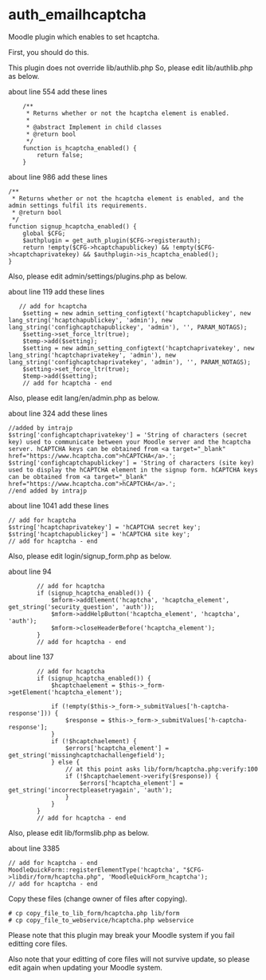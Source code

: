 # auth_emailhcaptcha
Moodle plugin which enables to set hcaptcha.

First, you should do this.

This plugin does not override lib/authlib.php
So, please edit lib/authlib.php as below.

about line 554
add these lines

```
    /**
     * Returns whether or not the hcaptcha element is enabled.
     *
     * @abstract Implement in child classes
     * @return bool
     */
    function is_hcaptcha_enabled() {
        return false;
    }
```

about line 986
add these lines

```
/**
 * Returns whether or not the hcaptcha element is enabled, and the admin settings fulfil its requirements.
 * @return bool
 */
function signup_hcaptcha_enabled() {
    global $CFG;
    $authplugin = get_auth_plugin($CFG->registerauth);
    return !empty($CFG->hcaptchapublickey) && !empty($CFG->hcaptchaprivatekey) && $authplugin->is_hcaptcha_enabled();
}
```

Also, please edit admin/settings/plugins.php as below.

about line 119
add these lines

```
   // add for hcaptcha 
    $setting = new admin_setting_configtext('hcaptchapublickey', new lang_string('hcaptchapublickey', 'admin'), new lang_string('confighcaptchapublickey', 'admin'), '', PARAM_NOTAGS);
    $setting->set_force_ltr(true);
    $temp->add($setting);
    $setting = new admin_setting_configtext('hcaptchaprivatekey', new lang_string('hcaptchaprivatekey', 'admin'), new lang_string('confighcaptchaprivatekey', 'admin'), '', PARAM_NOTAGS);
    $setting->set_force_ltr(true);
    $temp->add($setting);
    // add for hcaptcha - end 
```

Also, please edit lang/en/admin.php as below.

about line 324
add these lines

```
//added by intrajp
$string['confighcaptchaprivatekey'] = 'String of characters (secret key) used to communicate between your Moodle server and the hcaptcha server. hCAPTCHA keys can be obtained from <a target="_blank" href="https://www.hcaptcha.com">hCAPTCHA</a>.';
$string['confighcaptchapublickey'] = 'String of characters (site key) used to display the hCAPTCHA element in the signup form. hCAPTCHA keys can be obtained from <a target="_blank" href="https://www.hcaptcha.com">hCAPTCHA</a>.';
//end added by intrajp
```

about line 1041
add these lines

```
// add for hcaptcha 
$string['hcaptchaprivatekey'] = 'hCAPTCHA secret key';
$string['hcaptchapublickey'] = 'hCAPTCHA site key';
// add for hcaptcha - end
```

Also, please edit login/signup_form.php as below.

about line 94 

```
        // add for hcaptcha
        if (signup_hcaptcha_enabled()) {
            $mform->addElement('hcaptcha', 'hcaptcha_element', get_string('security_question', 'auth'));
            $mform->addHelpButton('hcaptcha_element', 'hcaptcha', 'auth');
            $mform->closeHeaderBefore('hcaptcha_element');
        }
        // add for hcaptcha - end
```

about line 137

```
        // add for hcaptcha
        if (signup_hcaptcha_enabled()) {
            $hcaptchaelement = $this->_form->getElement('hcaptcha_element');

            if (!empty($this->_form->_submitValues['h-captcha-response'])) {
                $response = $this->_form->_submitValues['h-captcha-response'];
            }
            if (!$hcaptchaelement) {
                $errors['hcaptcha_element'] = get_string('missinghcaptchachallengefield');
            } else {
                // at this point asks lib/form/hcaptcha.php:verify:100
                if (!$hcaptchaelement->verify($response)) {
                    $errors['hcaptcha_element'] = get_string('incorrectpleasetryagain', 'auth');
                }
            }
        }
        // add for hcaptcha - end
```

Also, please edit lib/formslib.php as below.

about line 3385

```
// add for hcaptcha - end
MoodleQuickForm::registerElementType('hcaptcha', "$CFG->libdir/form/hcaptcha.php", 'MoodleQuickForm_hcaptcha');
// add for hcaptcha - end
```
Copy these files (change owner of files after copying).

```
# cp copy_file_to_lib_form/hcaptcha.php lib/form
# cp copy_file_to_webservice/hcaptcha.php webservice
```

Please note that this plugin may break your Moodle system if you fail editting core files. 

Also note that your editting of core files will not survive update, so please edit again when updating your Moodle system.
